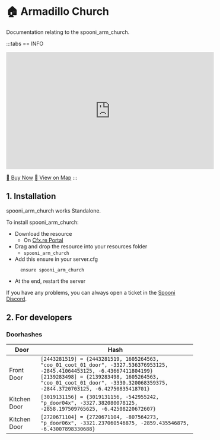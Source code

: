 # 🏠 Armadillo Church
Documentation relating to the spooni_arm_church.

:::tabs
== INFO
<iframe width="560" height="315" src="https://www.youtube.com/embed/3MS5u8VU9gQ?si=z0WUjesZB-4y3Zex" frameborder="0" allow="accelerometer; autoplay; clipboard-write; encrypted-media; gyroscope; picture-in-picture; web-share" referrerpolicy="strict-origin-when-cross-origin" allowfullscreen></iframe>

<a href="https://spooni-mapping.tebex.io/package/6598116" class="button-buy">🛒 Buy Now</a>
<a href="https://spooni.de/rdr2/?m=house19" class="button-map">📍 View on Map</a>
:::

## 1. Installation
spooni_arm_church works Standalone.  

To install spooni_arm_church:
- Download the resource
  - On [Cfx.re Portal](https://portal.cfx.re/)
- Drag and drop the resource into your resources folder
  - `spooni_arm_church`
- Add this ensure in your server.cfg
  ```
    ensure spooni_arm_church
  ```
- At the end, restart the server

If you have any problems, you can always open a ticket in the [Spooni Discord](https://discord.gg/spooni).

## 2. For developers
### Doorhashes
| Door                      | Hash
|---------------------------|----------------------------------------------------------------------------------|
| Front Door                | `[2443281519] = {2443281519, 1605264563, "coo_01_coot_01_door", -3327.536376953125, -2845.41064453125, -6.43667411804199}` <br> `[2139283498] = {2139283498, 1605264563, "coo_01_coot_01_door", -3330.320068359375, -2844.3720703125, -6.42750835418701}`
| Kitchen Door              | `[3019131156] = {3019131156, -542955242, "p_door04x", -3327.382080078125, -2858.197509765625, -6.42508220672607}`
| Kitchen Door              | `[2720671104] = {2720671104, -807564273, "p_door06x", -3321.237060546875, -2859.435546875, -6.43007898330688}`
